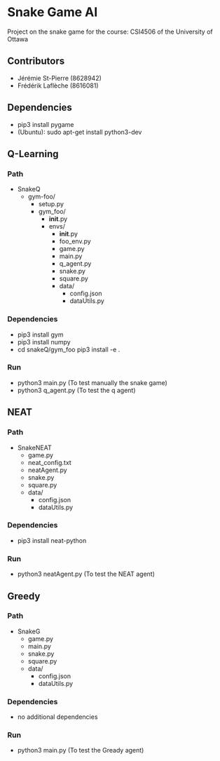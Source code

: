 # Snake Game AI
Project on the snake game for the course: CSI4506 of the University of Ottawa

## Contributors
* Jérémie St-Pierre (8628942)
* Frédérik Laflèche (8616081)

## Dependencies
* pip3 install pygame
* (Ubuntu): sudo apt-get install python3-dev

## Q-Learning

### Path
* SnakeQ
  * gym-foo/
    * setup.py
    * gym_foo/
      * __init__.py
      * envs/
        * __init__.py
        * foo_env.py
        * game.py
        * main.py
        * q_agent.py
        * snake.py
        * square.py
        * data/
          * config.json
          * dataUtils.py

### Dependencies
* pip3 install gym
* pip3 install numpy
* cd snakeQ/gym_foo pip3 install -e .

### Run
* python3 main.py (To test manually the snake game)
* python3 q_agent.py (To test the q agent)

## NEAT

### Path
* SnakeNEAT
  * game.py
  * neat_config.txt
  * neatAgent.py
  * snake.py
  * square.py
  * data/
    * config.json
    * dataUtils.py

### Dependencies
* pip3 install neat-python

### Run
* python3 neatAgent.py (To test the NEAT agent)

## Greedy

### Path
* SnakeG
  * game.py
  * main.py
  * snake.py
  * square.py
  * data/
    * config.json
    * dataUtils.py

### Dependencies
* no additional dependencies

### Run
* python3 main.py (To test the Gready agent)

